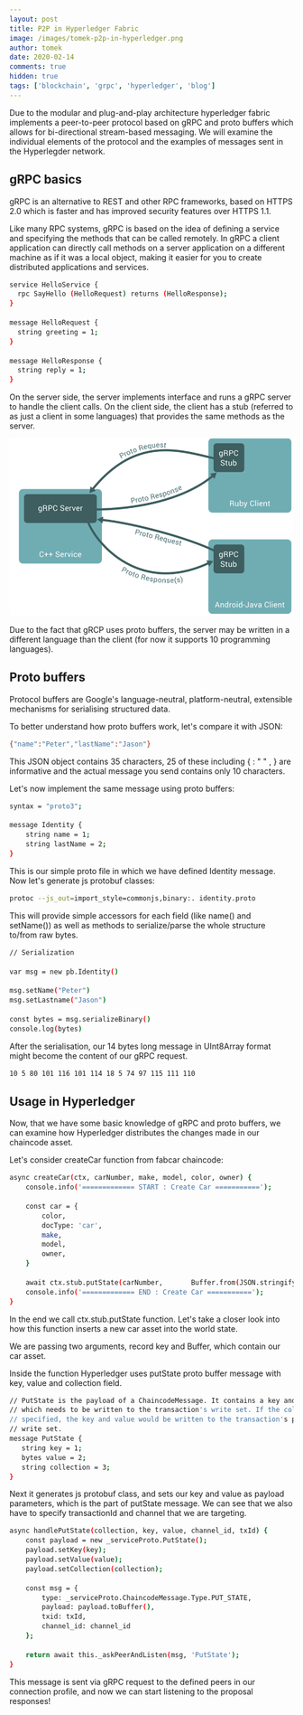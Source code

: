 ```yaml
---
layout: post
title: P2P in Hyperledger Fabric
image: /images/tomek-p2p-in-hyperledger.png
author: tomek
date: 2020-02-14
comments: true
hidden: true
tags: ['blockchain', 'grpc', 'hyperledger', 'blog']
---
```


Due to the modular and plug-and-play architecture hyperledger fabric implements a peer-to-peer protocol based on gRPC and proto buffers which allows for bi-directional stream-based messaging. We will examine the individual elements of the protocol and the examples of messages sent in the Hyperlegder network.

## gRPC basics ##

gRPC is an alternative to REST and other RPC frameworks, based on HTTPS 2.0 which is faster and has improved security features over HTTPS 1.1.

Like many RPC systems, gRPC is based on the idea of defining a service and specifying the methods that can be called remotely. In gRPC a client application can directly call methods on a server application on a different machine as if it was a local object, making it easier for you to create distributed applications and services.

```bash
service HelloService {
  rpc SayHello (HelloRequest) returns (HelloResponse);
}

message HelloRequest {
  string greeting = 1;
}

message HelloResponse {
  string reply = 1;
}
```

On the server side, the server implements interface and runs a gRPC server to handle the client calls. On the client side, the client has a stub (referred to as just a client in some languages) that provides the same methods as the server.

![Grpc graph](/images/p2p-in-hyperledger-fabric/grcp-graph.png)

Due to the fact that gRCP uses proto buffers, the server may be written in a different language than the client (for now it supports 10 programming languages).

## Proto buffers ##

Protocol buffers are Google's language-neutral, platform-neutral, extensible mechanisms for serialising structured data.

To better understand how proto buffers work, let's compare it with JSON:

```bash
{"name":"Peter","lastName":"Jason"}
```

This JSON object contains 35 characters, 25 of these including { : " " , } are informative and the actual message you send contains only 10 characters.

Let's now implement the same message using proto buffers:

```bash
syntax = "proto3";

message Identity {
    string name = 1; 
    string lastName = 2;
}
```

This is our simple proto file in which we have defined Identity message. Now let's generate js protobuf classes:

```bash
protoc --js_out=import_style=commonjs,binary:. identity.proto
```

This will provide simple accessors for each field (like name() and setName()) as well as methods to serialize/parse the whole structure to/from raw bytes.

```bash
// Serialization

var msg = new pb.Identity()

msg.setName("Peter")
msg.setLastname("Jason")

const bytes = msg.serializeBinary()
console.log(bytes)
```

After the serialisation, our 14 bytes long message in UInt8Array format might become the content of our gRPC request.

```bash
10 5 80 101 116 101 114 18 5 74 97 115 111 110
```

## Usage in Hyperledger ##

Now, that we have some basic knowledge of gRPC and proto buffers, we can examine how Hyperledger distributes the changes made in our chaincode asset.

Let's consider createCar function from fabcar chaincode:

```bash
async createCar(ctx, carNumber, make, model, color, owner) {
    console.info('============= START : Create Car ===========');

    const car = {
        color,
        docType: 'car',
        make,
        model,
        owner,
    }

    await ctx.stub.putState(carNumber,       Buffer.from(JSON.stringify(car)));
    console.info('============= END : Create Car ===========');
}
```

In the end we call ctx.stub.putState function. Let's take a closer look into how this function inserts a new car asset into the world state.

We are passing two arguments, record key and Buffer, which contain our car asset.

Inside the function Hyperledger uses putState proto buffer message with key, value and collection field.

```bash
// PutState is the payload of a ChaincodeMessage. It contains a key and value
// which needs to be written to the transaction's write set. If the collection is
// specified, the key and value would be written to the transaction's private
// write set.
message PutState {
   string key = 1;
   bytes value = 2;
   string collection = 3;
}
```

Next it generates js protobuf class, and sets our key and value as payload parameters, which is the part of putState message. We can see that we also have to specify transactionId and channel that we are targeting.

```bash
async handlePutState(collection, key, value, channel_id, txId) {
    const payload = new _serviceProto.PutState();
    payload.setKey(key);
    payload.setValue(value);
    payload.setCollection(collection);

    const msg = {
        type: _serviceProto.ChaincodeMessage.Type.PUT_STATE,
        payload: payload.toBuffer(),
        txid: txId,
        channel_id: channel_id
    };

    return await this._askPeerAndListen(msg, 'PutState');
}
```


This message is sent via gRPC request to the defined peers in our connection profile, and now we can start listening to the proposal responses!
